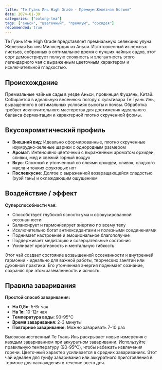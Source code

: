 ```yaml
---
title: "Те Гуань Инь High Grade - Премиум Железная Богиня"
date: 2024-01-30
categories: ["oolong-tea"]
tags: ["аньси", "цветочный", "премиум", "орхидея"]
recommended: true
---
```


Те Гуань Инь High Grade представляет премиальную селекцию улуна Железная Богиня Милосердия из Аньси. Изготовленный из нежных листьев, собранных в оптимальное время с лучших чайных садов, этот сорт демонстрирует полную сложность и элегантность этого легендарного чая с выраженным цветочным характером и исключительной гладкостью.

## Происхождение

Премиальные чайные сады в уезде Аньси, провинция Фуцзянь, Китай. Собирается в идеальную весеннюю погоду с культивара Те Гуань Инь, выращенного в оптимальных условиях высоты и почвы. Обработка требует исключительного мастерства для достижения идеального баланса ферментации и характерной плотно скрученной формы.

## Вкусоароматический профиль

- **Внешний вид**: Идеально сформированные, плотно скрученные изумрудно-зеленые шарики с однородным размером
- **Аромат**: Интенсивно цветочный с выраженным ароматом орхидеи, сливки, мед и свежий горный воздух
- **Вкус**: Сложный и утонченный со слоями орхидеи, сливок, сладкого масла и тонких фруктовых нот
- **Послевкусие**: Долгое с выраженной возвращающейся сладостью (хуэй гань) и охлаждающим ощущением

## Воздействие / эффект

**Суперспособности чая:**
- Способствует глубокой ясности ума и сфокусированной осознанности
- Балансирует и гармонизирует энергию по всему телу
- Исключительно богат антиоксидантами и полезными соединениями
- Поднимает настроение и эмоциональное благополучие
- Поддерживает медитацию и созерцательные состояния
- Усиливает креативность и ментальную гибкость

Этот чай создает состояние возвышенной осознанности и внутренней гармонии - идеально для важной работы, творческих занятий или духовной практики. Его утонченная энергия поднимает сознание, сохраняя при этом заземленность и ясность.

## Правила заваривания

**Простой способ заваривания:**
- **На 0,5л**: 5-6г чая
- **На 1л**: 10-12г чая
- **Температура воды**: 90-95°C
- **Время заваривания**: 2-3 минуты
- **Повторное заваривание**: Можно заваривать 7-10 раз

Высококачественный Те Гуань Инь раскрывает новые измерения с каждым завариванием при аккуратном заваривании. Используйте правильную температуру (90-95°C), чтобы избежать извлечения горечи. Цветочный характер усиливается в средних завариваниях. Этот чай идеален для гунфу заваривания или аккуратного приготовления в термосе для наслаждения в течение всего дня.
